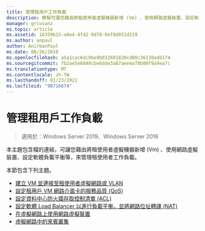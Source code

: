```yaml
---
title: 管理租用戶工作負載
description: 瞭解可讓您藉由將租使用者虛擬機器新增 (Vm) 、使用網路虛擬裝置、設定軟體負載平衡等功能來管理租使用者工作負載的檔。
manager: grcusanz
ms.topic: article
ms.assetid: 16359b15-a0e4-4f42-9d70-6ef0d851d219
ms.author: anpaul
author: AnirbanPaul
ms.date: 08/26/2018
ms.openlocfilehash: a5a1cac6dc86e9b032601820cd80c36130a4b174
ms.sourcegitcommit: fb2ae5e6040cbe6dde3a87aee4a78b08f9a9ea7c
ms.translationtype: MT
ms.contentlocale: zh-TW
ms.lasthandoff: 01/23/2021
ms.locfileid: "98716674"
---
```

# <a name="manage-tenant-workloads"></a>管理租用戶工作負載

>適用於：Windows Server 2019、Windows Server 2016

本主題包含檔的連結，可讓您藉由將租使用者虛擬機器新增 (Vm) 、使用網路虛擬裝置、設定軟體負載平衡等，來管理租使用者工作負載。

本節包含下列主題。

- [建立 VM 並連接至租使用者虛擬網路或 VLAN](Create-a-Tenant-VM.md)
- [設定租用戶 VM 網路介面卡的服務品質 (QoS)](Configure-QoS-for-Tenant-VM-Network-Adapter.md)
- [設定資料中心防火牆存取控制清單 (ACL)](Configure-Datacenter-Firewall-ACLs.md)
- [設定軟體 Load Balancer 以進行負載平衡，並將網路位址轉譯 (NAT) ](Configure-SLB-and-NAT.md)
- [在虛擬網路上使用網路虛擬裝置](Use-Network-Virtual-Appliances-on-a-VN.md)
- [虛擬網路中的來賓叢集](guest-clustering.md)